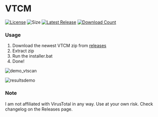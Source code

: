 # VTCM
[![License](https://img.shields.io/github/license/mirbyte/VirusTotal-Context-Menu?color=blue&maxAge=604800)](https://raw.githubusercontent.com/mirbyte/VirusTotal-Context-Menu/master/LICENSE)
![Size](https://img.shields.io/github/repo-size/mirbyte/VirusTotal-Context-Menu?label=size&maxAge=86400)
[![Latest Release](https://img.shields.io/github/release/mirbyte/VirusTotal-Context-Menu.svg?maxAge=86400)](https://github.com/mirbyte/VirusTotal-Context-Menu/releases/latest)
[![Download Count](https://img.shields.io/github/downloads/mirbyte/VirusTotal-Context-Menu/total?color=blue&maxAge=86400)](https://github.com/mirbyte/VirusTotal-Context-Menu/releases)

### Usage
1. Download the newest VTCM zip from [releases](https://github.com/mirbyte/VirusTotal-Context-Menu/releases)
2. Extract zip
3. Run the installer.bat
4. Done!




![demo_vtscan](https://github.com/user-attachments/assets/0b534ae0-8dfc-438d-8973-5f3e487ed884)


![resultsdemo](https://github.com/user-attachments/assets/c2aeb7a4-3884-470c-9701-b994c2b5765c)



### Note
I am not affiliated with VirusTotal in any way. Use at your own risk. Check changelog on the Releases page.
